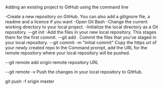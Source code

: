 Adding an existing project to GitHub using the command line

-Create a new repository on GitHub. You can also add a gitignore file, a readme and a licence if you want
-Open Git Bash
-Change the current working directory to your local project.
-Initialize the local directory as a Git repository.
--git init
-Add the files in your new local repository. This stages them for the first commit.
--git add .
Commit the files that you’ve staged in your local repository.
--git commit -m "initial commit"
Copy the https url of your newly created repo
In the Command prompt, add the URL for the remote repository where your local repository will be pushed.

--git remote add origin remote repository URL

--git remote -v
Push the changes in your local repository to GitHub.

git push -f origin master

